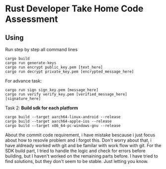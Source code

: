 # Rust Developer Take Home Code Assessment

## Using

Run step by step all command lines

    cargo build
    cargo run generate-keys
    cargo run encrypt public_key.pem [text_here]
    cargo run decrypt private_key.pem [encrypted_message_here]

For advance task:

    cargo run sign sign_key.pem [message_here]
    cargo run verify verify_key.pem [verified_message_here] [signature_here]

Task 2: **Build sdk for each platform**
  
    cargo build --target aarch64-linux-android --release
    cargo build --target aarch64-apple-ios --release
    cargo build --target x86_64-pc-windows-gnu --release
About the commit code requirement, i have mistake bescause i just focus about how to resovle problem and i forgot this. Don't worry about that, i have aldready worked with git and be familar with work flow with git.
For the SDK build part, I tried to handle the logic and check for errors before building, but I haven't worked on the remaining parts before. I have tried to find solutions, but they don't seem to be stable. Just letting you know.
